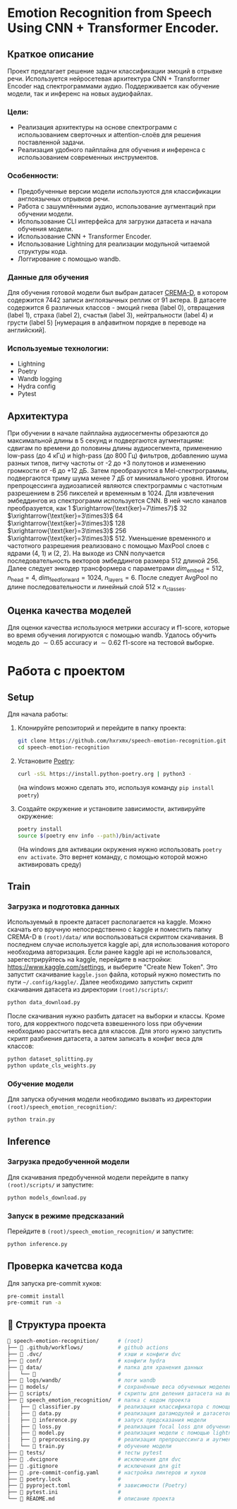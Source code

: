 # Emotion Recognition from Speech Using CNN + Transformer Encoder.

## Краткое описание

Проект предлагает решение задачи классификации эмоций в отрывке речи.
Используется нейросетевая архитектура CNN + Transformer Encoder над
спектрограммами аудио. Поддерживается как обучение модели, так и инференс на
новых аудиофайлах.

### Цели:

- Реализация архитектуры на основе спектрограмм с использованием сверточных и
  attention-слоёв для решения поставленной задачи.
- Реализация удобного пайплайна для обучения и инференса с использованием
  современных инструментов.

### Особенности:

- Предобученные версии модели используются для классификации англоязычных
  отрывков речи.
- Работа с зашумлёнными аудио, использование аугментаций при обучении модели.
- Использование CLI интерфейса для загрузки датасета и начала обучения модели.
- Использование CNN + Transformer Encoder.
- Использование Lightning для реализации модульной читаемой структуры кода.
- Логгирование с помощью wandb.

### Данные для обучения

Для обучения готовой модели был выбран датасет
[CREMA-D](https://www.kaggle.com/datasets/ejlok1/cremad), в котором содержится
7442 записи англоязычных реплик от 91 актера. В датасете содержится 6 различных
классов - эмоций гнева (label 0), отвращения (label 1), страха (label 2),
счастья (label 3), нейтральности (label 4) и грусти (label 5) [нумерация в
алфавитном порядке в переводе на английский].

### Используемые технологии:

- Lightning
- Poetry
- Wandb logging
- Hydra config
- Pytest

## Архитектура

При обучении в начале пайплайна аудиосегменты обрезаются до максимальной длины в
5 секунд и подвергаются аугментациям: сдвигам по времени до половины длины
аудиосегмента, применению low-pass (до 4 кГц) и high-pass (до 800 Гц) фильтров,
добавлению шума разных типов, питчу частоты от -2 до +3 полутонов и изменению
громкости от -6 до +12 дБ. Затем преобразуются в Mel-спектрограммы, подвергаются
триму шума менее 7 дБ от минимального уровня. Итогом препроцессинга аудиозаписей
являются спектрограммы с частотным разрешением в 256 пикселей и временным
в 1024. Для извлечения эмбеддингов из спектрограмм используется CNN. В ней число
каналов преобразуется, как 1 $\xrightarrow{\text{ker}=7\times7}$ 32
$\xrightarrow{\text{ker}=3\times3}$ 64 $\xrightarrow{\text{ker}=3\times3}$ 128
$\xrightarrow{\text{ker}=3\times3}$ 256 $\xrightarrow{\text{ker}=3\times3}$ 512.
Уменьшение временного и частотного разрешения реализовано с помощью MaxPool
слоев с ядрами (4, 1) и (2, 2). На выходе из CNN получается последовательность
векторов эмбеддингов размера 512 длиной 256. Далее следует энкодер трансформера
с параметрами $dim_\text{embed} = 512$, $n_\text{head} = 4$,
$dim_\text{feedforward} = 1024$, $n_\text{layers} = 6$. После следует AvgPool по
длине последовательности и линейный слой $512 \times n_\text{classes}$.

## Оценка качества моделей

Для оценки качества используюся метрики accuracy и f1-score, которые во время
обучения логируются с помощью wandb. Удалось обучить модель до $\sim 0.65$
accuracy и $\sim 0.62$ f1-score на тестовой выборке.

# Работа с проектом

## Setup

Для начала работы:

1. Клонируйте репозиторий и перейдите в папку проекта:

   ```bash
   git clone https://github.com/hxrxmx/speech-emotion-recognition.git
   cd speech-emotion-recognition
   ```

2. Установите [Poetry](https://python-poetry.org/docs/):

   ```bash
   curl -sSL https://install.python-poetry.org | python3 -
   ```

   (на windows можно сделать это, используя команду `pip install poetry`)

3. Создайте окружение и установите зависимости, активируйте окружение:

   ```bash
   poetry install
   source $(poetry env info --path)/bin/activate
   ```

   (На windows для активации окружения нужно использовать `poetry env activate`.
   Это вернет команду, с помощью которой можно активировать среду)

## Train

### Загрузка и подготовка данных

Используемый в проекте датасет располагается на kaggle. Можно скачать его
вручную непосредственно с kaggle и поместить папку CREMA-D в `(root)/data/` или
воспользоваться скриптом скачивания. В последнем случае используется kaggle api,
для использования которого необходима авторизация. Если ранее kaggle api не
использовался, зарегестрируйтесь на kaggle, перейдите в настройки:
https://www.kaggle.com/settings, и выберите "Create New Token". Это запустит
скачивание `kaggle.json` файла, который нужно поместить по пути
`~/.config/kaggle/`. Далее необходимо запустить скрипт скачивания датасета из
директории `(root)/scripts/`:

```bash
python data_download.py
```

После скачивания нужно разбить датасет на выборки и классы. Кроме того, для
корректного подсчета взвешенного loss при обучении необходимо рассчитать веса
для классов. Для этого нужно запустить скрипт разбиения датасета, а затем
записать в конфиг веса для классов:

```bash
python dataset_splitting.py
python update_cls_weights.py
```

### Обучение модели

Для запуска обучения модели необходимо вызвать из директории
`(root)/speech_emotion_recognition/`:

```bash
python train.py
```

## Inference

### Загрузка предобученной модели

Для скачивания предобученной модели перейдите в папку `(root)/scripts/` и
запустите:

```bash
python models_download.py
```

### Запуск в режиме предсказаний

Перейдите в `(root)/speech_emotion_recognition/` и запустите:

```bash
python inference.py
```

## Проверка качетсва кода

Для запуска pre-commit хуков:

```bash
pre-commit install
pre-commit run -a
```

## 📂 Структура проекта

```bash
📁 speech-emotion-recognition/      # (root)
├── 📁 .github/workflows/           # github actions
├── 📁 .dvc/                        # хэши и конфиги dvc
├── 📁 conf/                        # конфиги hydra
├── 📁 data/                        # папка для хранения данных
│   └── 📁                          #
├── 📁 logs/wandb/                  # логи wandb
├── 📁 models/                      # сохранённые веса обученных моделей
├── 📁 scripts/                     # скрипты для деления датасета на выборки и обновления весов
├── 📁 speech_emotion_recognition/  # папка с кодом проекта
│   ├── 📄 classifier.py            # реализация классификатора с помощью torch
│   ├── 📄 data.py                  # реализация датамодулей и датасетов
│   ├── 📄 inference.py             # запуск предсказания модели
│   ├── 📄 loss.py                  # реализация focal loss для обучения
│   ├── 📄 model.py                 # реализация модели с помощью lightning
│   ├── 📄 preprocessing.py         # реализация препроцессинга и аугментаций данных
│   └── 📄 train.py                 # обучение модели
├── 📁 tests/                       # тесты pytest
├── 📄 .dvcignore                   # исключения для dvc
├── 📄 .gitignore                   # исключения для git
├── 📄 .pre-commit-config.yaml      # настройка линтеров и хуков
├── 📄 poetry.lock                  #
├── 📄 pyproject.toml               # зависимости (Poetry)
├── 📄 pytest.ini                   #
└── 📄 README.md                    # описание проекта
```
